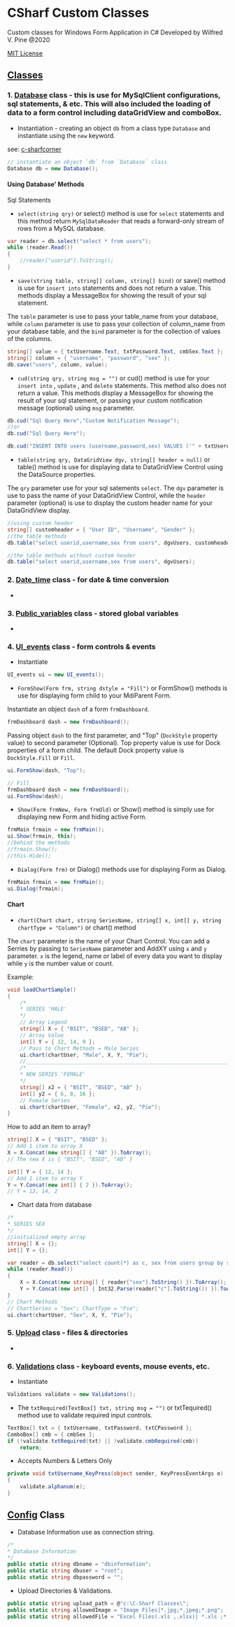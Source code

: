 # CSharf Custom Classes

Custom classes for Windows Form Application in C# Developed by Wilfred V. Pine
@2020

[MIT License](https://github.com/redmalmon/CSharf-Custom-Classes/blob/main/LICENSE)

## [Classes](https://github.com/redmalmon/csharp-custom-classes/tree/main/Classes)

### 1. [Database](https://github.com/redmalmon/csharp-custom-classes/blob/main/Classes/Database.cs) class - this is use for MySqlClient configurations, sql statements, & etc. This will also included the loading of data to a form control including dataGridView and comboBox.

* Instantiation - creating an object `db` from a class type `Database` and instantiate using the `new` keyword.

see: [c-sharfcorner](https://www.c-sharpcorner.com/article/C-Sharp-object-instantiation-part-i-constructors/)

```c#
// instantiate an object `db` from `Database` class
Database db = new Database();
```

#### Using Database' Methods

Sql Statements

* `select(string qry)` or select() method is use for `select` statements and this method return `MySqlDataReader` that reads a forward-only stream of rows from a MySQL database.

```c#
var reader = db.select("select * from users");
while (reader.Read())
{
    //reader["userid"].ToString();
}
```

* `save(string table, string[] column, string[] bind)` or save() method is use for `insert into` statements and does not return a value. This methods display a MessageBox for showing the result of your sql statement. 

The `table` parameter is use to pass your table_name from your database, while `column` parameter is use to pass your collection of column_name from your database table, and the `bind` parameter is for the collection of values of the columns.

```c#
string[] value = { txtUsername.Text, txtPassword.Text, cmbSex.Text };
string[] column = { "username", "password", "sex" };
db.save("users", column, value);
```

* `cud(string qry, string msg = "")` or cud() method is use for your `insert into` , `update` , and `delete` statements. This method also does not return a value. This methods display a MessageBox for showing the result of your sql statement, or passing your custom notification message (optional) using `msg` parameter.

```c#
db.cud("Sql Query Here","Custom Notification Message");
//or
db.cud("Sql Query Here");
```

```c#
db.cud("INSERT INTO users (username,password,sex) VALUES ('" + txtUsername.Text + "','" + txtPassword.Text + "','" + cmbSex.Text + "')","Successfully Saved");
```

* `table(string qry, DataGridView dgv, string[] header = null)` or table() method is use for displaying data to DataGridView Control using the DataSource properties.

The `qry` parameter use for your sql satements `select`. The `dgv` parameter is use to pass the name of your DataGridView Control, while the `header` parameter (optional) is use to display the custom header name for your DataGridView display.

```c#
//using custom header
string[] customheader = { "User ID", "Username", "Gender" };
//the table methods
db.table("select userid,username,sex from users", dgvUsers, customheader);
```

```c#
//the table methods without custom header
db.table("select userid,username,sex from users", dgvUsers);
```


### 2. [Date_time](https://github.com/redmalmon/CSharf-Custom-Classes/blob/main/C-Sharf%20Classes/Classes/Date_time.cs) class - for date & time conversion

* 

### 3. [Public_variables](https://github.com/redmalmon/CSharf-Custom-Classes/blob/main/C-Sharf%20Classes/Classes/Public_variables.cs) class - stored global variables

* 

### 4. [UI_events](https://github.com/redmalmon/CSharf-Custom-Classes/blob/main/C-Sharf%20Classes/Classes/UI_events.cs) class - form controls & events

* Instantiate

```c#
UI_events ui = new UI_events();
```

* `FormShow(Form frm, string dstyle = "Fill")` or FormShow() methods is use for displaying form child to your MdiParent Form.

Instantiate an object `dash` of a form `frmDashboard`.
```c#
frmDashboard dash = new frmDashboard();
```
Passing object `dash` to the first parameter, and "Top" (`DockStyle` property value) to second parameter (Optional). Top property value is use for Dock properties of a form child. The default Dock property value is `DockStyle.Fill` or `Fill`.
```c#
ui.FormShow(dash, "Top");
```

```c#
// Fill
frmDashboard dash = new frmDashboard();
ui.FormShow(dash);
```

* `Show(Form frmNew, Form frmOld)` or Show() method is simply use for displaying new Form and hiding active Form. 

```c#
frmMain frmain = new frmMain();
ui.Show(frmain, this);
//behind the methods
//frmain.Show();
//this.Hide();
```

* `Dialog(Form frm)` or Dialog() methods use for displaying Form as Dialog.

```c#
frmMain frmain = new frmMain();
ui.Dialog(frmain);
```

#### Chart

* `chart(Chart chart, string SeriesName, string[] x, int[] y, string chartType = "Column")` or chart() method

The `chart` parameter is the name of your Chart Control. You can add a Serries by passing to `SeriesName` parameter and AddXY using `x` and `y` parameter. `x` is the legend, name or label of every data you want to display while `y` is the number value or count.

Example: 

```c#
void loadChartSample()
{
    /*
    * SERIES 'MALE'
    */
    // Array Legend
    string[] X = { "BSIT", "BSED", "AB" };
    // Array Value
    int[] Y = { 12, 14, 9 };
    // Pass to Chart Methods = Male Series
    ui.chart(chartUser, "Male", X, Y, "Pie");
    //_________________________________________________________________________________
    /*
    * NEW SERIES 'FEMALE'
    */
    string[] x2 = { "BSIT", "BSED", "AB" };
    int[] y2 = { 6, 0, 16 };
    // Female Series
    ui.chart(chartUser, "Female", x2, y2, "Pie");
}
```

How to add an item to array?

```c#
string[] X = { "BSIT", "BSED" };
// Add 1 item to array X
X = X.Concat(new string[] { "AB" }).ToArray(); 
// The new X is { "BSIT", "BSED", "AB" }

int[] Y = { 12, 14 };
// Add 1 item to array Y
Y = Y.Concat(new int[] { 2 }).ToArray(); 
// Y = 12, 14, 2
```

* Chart data from database

```c#
/*
* SERIES SEX
*/
//initialized empty array
string[] X = {};
int[] Y = {};

var reader = db.select("select count(*) as c, sex from users group by sex");
while (reader.Read())
{
    X = X.Concat(new string[] { reader["sex"].ToString() }).ToArray();
    Y = Y.Concat(new int[] { Int32.Parse(reader["c"].ToString()) }).ToArray();
}
// Chart Methods
// ChartSeries = "Sex"; ChartType = "Pie";
ui.chart(chartUser, "Sex", X, Y, "Pie");
```


### 5. [Upload](https://github.com/redmalmon/CSharf-Custom-Classes/blob/main/C-Sharf%20Classes/Classes/Upload.cs) class - files & directories

* 

### 6. [Validations](https://github.com/redmalmon/CSharf-Custom-Classes/blob/main/C-Sharf%20Classes/Classes/Validations.cs) class - keyboard events, mouse events, etc.

* Instantiate

```c#
Validations validate = new Validations();
```

* The `txtRequired(TextBox[] txt, string msg = "")` or txtTequired() method use to validate required input controls.

```c#
TextBox[] txt = { txtUsername, txtPassword, txtCPassword };
ComboBox[] cmb = { cmbSex };
if (!validate.txtRequired(txt) || !validate.cmbRequired(cmb))
    return;
```

* Accepts Numbers & Letters Only

```c#
private void txtUsername_KeyPress(object sender, KeyPressEventArgs e)
{
    validate.alphanum(e);
}
```


## [Config](https://github.com/redmalmon/CSharf-Custom-Classes/blob/main/C-Sharf%20Classes/Config.cs) Class

* Database Information use as connection string.

```c#
/*
* Database Information
*/
public static string dbname = "dbinformation";
public static string dbuser = "root";
public static string dbpassword = "";
```

* Upload Directories & Validations.

```c#
public static string upload_path = @"c:\C-Sharf Classes\";
public static string allowedImage = "Image Files|*.jpg;*.jpeg;*.png";
public static string allowedFile = "Excel Files(.xls ,.xlsx)| *.xls ;*.xlsx|PDF Files(.pdf)|*.pdf|Text Files(*.txt)|*.txt|Word Files(.docx ,.doc)|*.docx;*.doc";
```
